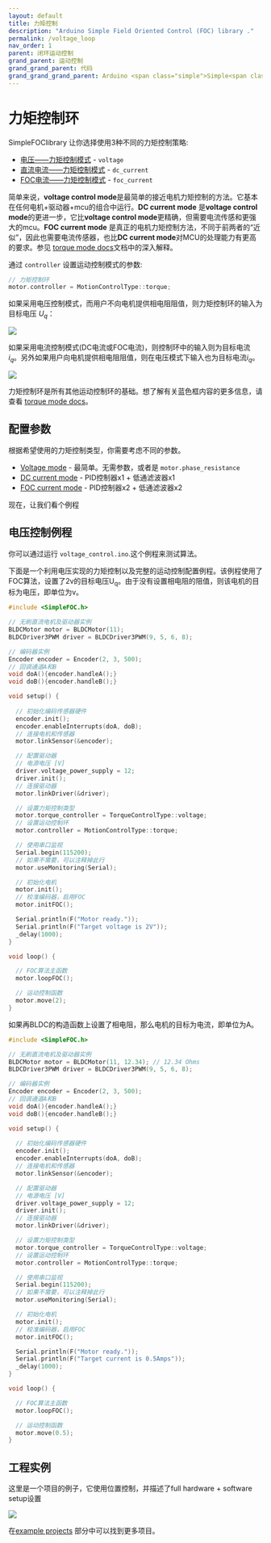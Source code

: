 ```yaml
---
layout: default
title: 力矩控制
description: "Arduino Simple Field Oriented Control (FOC) library ."
permalink: /voltage_loop
nav_order: 1
parent: 闭环运动控制
grand_parent: 运动控制
grand_grand_parent: 代码
grand_grand_grand_parent: Arduino <span class="simple">Simple<span class="foc">FOC</span>library</span>
---
```


# 力矩控制环

<span class="simple">Simple<span class="foc">FOC</span>library</span> 让你选择使用3种不同的力矩控制策略:

- [电压——力矩控制模式](voltage_torque_mode) - `voltage`
- [直流电流——力矩控制模式](dc_current_torque_mode) - `dc_current`
- [FOC电流——力矩控制模式](foc_current_torque_mode) - `foc_current`

简单来说，**voltage control mode**是最简单的接近电机力矩控制的方法。它基本在任何电机+驱动器+mcu的组合中运行。**DC current mode** 是**voltage control mode**的更进一步，它比**voltage control mode**更精确，但需要电流传感和更强大的mcu。**FOC current mode** 是真正的电机力矩控制方法，不同于前两者的“近似”，因此也需要电流传感器，也比**DC current mode**对MCU的处理能力有更高的要求。参见 [torque mode docs](torque_mode)文档中的深入解释。

通过 `controller` 设置运动控制模式的参数:

```cpp
// 力矩控制环
motor.controller = MotionControlType::torque;
```

如果采用电压控制模式，而用户不向电机提供相电阻阻值，则力矩控制环的输入为目标电压 <i>U<sub>q</sub></i>：

<a name="foc_image"></a><img src="extras/Images/torque_loop_v.png">

如果采用电流控制模式(DC电流或FOC电流)，则控制环中的输入则为目标电流<i>i<sub>q</sub></i>。另外如果用户向电机提供相电阻阻值，则在电压模式下输入也为目标电流<i>i<sub>q</sub></i>。

<a name="foc_image"></a><img src="extras/Images/torque_loop_i.png">

力矩控制环是所有其他运动控制环的基础。想了解有关蓝色框内容的更多信息，请查看 [torque mode docs](torque_mode)。

## 配置参数
根据希望使用的力矩控制类型，你需要考虑不同的参数。
- [Voltage mode](voltage_mode)  - 最简单。无需参数，或者是 `motor.phase_resistance`
- [DC current mode](dc_current_torque_mode) - PID控制器x1 + 低通滤波器x1
- [FOC current mode](foc_current_torque_mode) - PID控制器x2 + 低通滤波器x2

现在，让我们看个例程

## 电压控制例程
你可以通过运行 `voltage_control.ino`.这个例程来测试算法。

下面是一个利用电压实现的力矩控制以及完整的运动控制配置例程。该例程使用了FOC算法，设置了2v的目标电压U<sub>q</sub>。由于没有设置相电阻的阻值，则该电机的目标为电压，即单位为v。

```cpp
#include <SimpleFOC.h>

// 无刷直流电机及驱动器实例
BLDCMotor motor = BLDCMotor(11);
BLDCDriver3PWM driver = BLDCDriver3PWM(9, 5, 6, 8);

// 编码器实例
Encoder encoder = Encoder(2, 3, 500);
// 回调通道A和B
void doA(){encoder.handleA();}
void doB(){encoder.handleB();}

void setup() { 
  
  // 初始化编码传感器硬件
  encoder.init();
  encoder.enableInterrupts(doA, doB); 
  // 连接电机和传感器
  motor.linkSensor(&encoder);

  // 配置驱动器
  // 电源电压 [V]
  driver.voltage_power_supply = 12;
  driver.init();
  // 连接驱动器
  motor.linkDriver(&driver);

  // 设置力矩控制类型
  motor.torque_controller = TorqueControlType::voltage;
  // 设置运动控制环
  motor.controller = MotionControlType::torque;

  // 使用串口监视
  Serial.begin(115200);
  // 如果不需要，可以注释掉此行
  motor.useMonitoring(Serial);

  // 初始化电机
  motor.init();
  // 校准编码器，启用FOC
  motor.initFOC();

  Serial.println(F("Motor ready."));
  Serial.println(F("Target voltage is 2V"));
  _delay(1000);
}

void loop() {

  // FOC算法主函数
  motor.loopFOC();

  // 运动控制函数
  motor.move(2);
}
```

如果再BLDC的构造函数上设置了相电阻，那么电机的目标为电流，即单位为A。

```cpp
#include <SimpleFOC.h>

// 无刷直流电机及驱动器实例
BLDCMotor motor = BLDCMotor(11, 12.34); // 12.34 Ohms
BLDCDriver3PWM driver = BLDCDriver3PWM(9, 5, 6, 8);

// 编码器实例
Encoder encoder = Encoder(2, 3, 500);
// 回调通道A和B
void doA(){encoder.handleA();}
void doB(){encoder.handleB();}

void setup() { 
  
  // 初始化编码传感器硬件
  encoder.init();
  encoder.enableInterrupts(doA, doB); 
  // 连接电机和传感器
  motor.linkSensor(&encoder);

  // 配置驱动器
  // 电源电压 [V]
  driver.voltage_power_supply = 12;
  driver.init();
  // 连接驱动器
  motor.linkDriver(&driver);

  // 设置力矩控制类型
  motor.torque_controller = TorqueControlType::voltage;
  // 设置运动控制环
  motor.controller = MotionControlType::torque;

  // 使用串口监视
  Serial.begin(115200);
  // 如果不需要，可以注释掉此行
  motor.useMonitoring(Serial);

  // 初始化电机
  motor.init();
  // 校准编码器，启用FOC
  motor.initFOC();

  Serial.println(F("Motor ready."));
  Serial.println(F("Target current is 0.5Amps"));
  _delay(1000);
}

void loop() {

  // FOC算法主函数
  motor.loopFOC();

  // 运动控制函数
  motor.move(0.5);
}
```

## 工程实例
这里是一个项目的例子，它使用位置控制，并描述了full hardware + software setup设置

<div class="image_icon width30">
    <a href="simplefoc_pendulum">
        <img src="extras/Images/foc_pendulum.jpg" >
        <i class="fa fa-external-link-square fa-2x"></i>
    </a>
</div>

在[example projects](example_projects) 部分中可以找到更多项目。